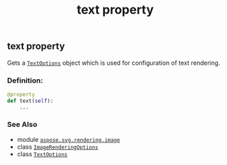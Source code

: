 ﻿---
title: text property
second_title: Aspose.SVG for Python via .NET API References
description: 
type: docs
weight: 100
url: /python-net/aspose.svg.rendering.image/imagerenderingoptions/text/
is_root: false
---

## text property


Gets a [`TextOptions`](/svg/python-net/aspose.svg.rendering.image/textoptions) object which is used for configuration of text rendering.
### Definition:
```python
@property
def text(self):
    ...
```

### See Also
* module [`aspose.svg.rendering.image`](../../)
* class [`ImageRenderingOptions`](/svg/python-net/aspose.svg.rendering.image/imagerenderingoptions)
* class [`TextOptions`](/svg/python-net/aspose.svg.rendering.image/textoptions)
